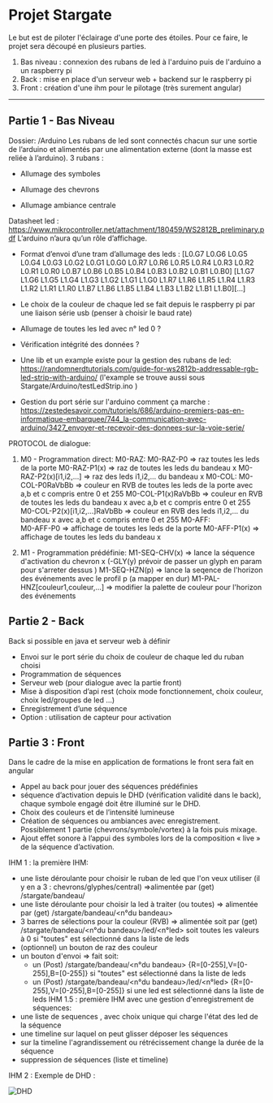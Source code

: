 **Projet Stargate**
=

Le but est de piloter l'éclairage d'une porte des étoiles.
Pour ce faire, le projet sera découpé en plusieurs parties.

1. Bas niveau : connexion des rubans de led à l'arduino puis de l'arduino a un raspberry pi
2. Back : mise en place d'un serveur web + backend sur le raspberry pi
3. Front : création d'une ihm pour le pilotage (très surement angular)

-----------

Partie 1 - Bas Niveau
--
Dossier: /Arduino
Les rubans de led sont connectés chacun sur une sortie de l’arduino et alimentés par une alimentation externe (dont la masse est reliée à l’arduino). 
3 rubans :

- Allumage des symboles

- Allumage des chevrons

- Allumage ambiance centrale

Datasheet led : https://www.mikrocontroller.net/attachment/180459/WS2812B_preliminary.pdf
L’arduino n’aura qu’un rôle d’affichage.

- Format d’envoi d’une tram d’allumage des leds : [L0.G7 L0.G6 L0.G5 L0.G4 L0.G3 L0.G2 L0.G1 L0.G0 L0.R7 L0.R6 L0.R5 L0.R4 L0.R3 L0.R2 L0.R1 L0.R0 L0.B7 L0.B6 L0.B5 L0.B4 L0.B3 L0.B2 L0.B1 L0.B0] [L1.G7 L1.G6 L1.G5 L1.G4 L1.G3 L1.G2 L1.G1 L1.G0 L1.R7 L1.R6 L1.R5 L1.R4 L1.R3 L1.R2 L1.R1 L1.R0 L1.B7 L1.B6 L1.B5 L1.B4 L1.B3 L1.B2 L1.B1 L1.B0][…] 
- Le choix de la couleur de chaque led se fait depuis le raspberry pi par une liaison série usb (penser à choisir le baud rate)
- Allumage de toutes les led avec n° led 0 ?
- Vérification intégrité des données ? 

- Une lib et un example existe pour la gestion des rubans de led: https://randomnerdtutorials.com/guide-for-ws2812b-addressable-rgb-led-strip-with-arduino/  (l'example se trouve aussi sous  Stargate/Arduino/testLedStrip.ino ) 

- Gestion du port série sur l'arduino comment ça marche : https://zestedesavoir.com/tutoriels/686/arduino-premiers-pas-en-informatique-embarquee/744_la-communication-avec-arduino/3427_envoyer-et-recevoir-des-donnees-sur-la-voie-serie/

PROTOCOL de dialogue:

1) M0 - Programmation direct:
    M0-RAZ:
      M0-RAZ-P0               => raz toutes les leds de la porte
      M0-RAZ-P1(x)            => raz de toutes les leds du bandeau x
      M0-RAZ-P2(x)[i1,i2,...] => raz des leds i1,i2,... du bandeau x
    M0-COL:
      M0-COL-P0RaVbBb                => couleur en RVB de toutes les leds de la porte avec a,b et c compris entre 0 et 255
      M0-COL-P1(x)RaVbBb             => couleur en RVB de toutes les leds du bandeau x avec a,b et c compris entre 0 et 255
      M0-COL-P2(x)[i1,i2,...]RaVbBb  => couleur en RVB des leds i1,i2,... du bandeau x avec a,b et c compris entre 0 et 255
    M0-AFF:   
      M0-AFF-P0     => affichage de toutes les leds de la porte
      M0-AFF-P1(x)  => affichage de toutes les leds du bandeau x

2) M1 - Programmation prédéfinie:
    M1-SEQ-CHV(x)                     => lance la séquence d'activation du chevron x 
              (-GLY(y) prévoir de passer un glyph en param pour s'arreter dessus )
    M1-SEQ-HZN(p)                     => lance la seqence de l'horizon des événements avec le profil p (a mapper en dur)
    M1-PAL-HNZ[couleur1,couleur,...]  => modifier la palette de couleur pour l'horizon des événements
    
Partie 2 - Back 
--
Back si possible en java et serveur web à définir

- Envoi sur le port série du choix de couleur de chaque led du ruban choisi
- Programmation de séquences 
- Serveur web (pour dialogue avec la partie front)
- Mise à disposition d’api rest (choix mode fonctionnement, choix couleur, choix led/groupes de led …)
- Enregistrement d’une séquence
- Option : utilisation de capteur pour activation

Partie 3 : Front
-
Dans le cadre de la mise en application de formations le front sera fait en angular

- Appel au back pour jouer des séquences prédéfinies 
- séquence d’activation depuis le DHD (vérification validité dans le back), chaque symbole engagé doit être illuminé sur le DHD.
- Choix des couleurs et de l’intensité lumineuse 
- Création de séquences ou ambiances avec enregistrement. Possiblement 1 partie (chevrons/symbole/vortex) à la fois puis mixage.
- Ajout effet sonore à l’appui des symboles lors de la composition « live » de la séquence d’activation.

IHM 1 :
la première IHM:
  - une liste déroulante pour choisir le ruban de led que l'on veux utiliser (il y en a 3 : chevrons/glyphes/central) =>alimentée par (get) /stargate/bandeau/
  - une liste déroulante pour choisir la led à traiter (ou toutes) => alimentée par (get) /stargate/bandeau/<n°du bandeau>
  - 3 barres de sélections pour la couleur (RVB) => alimentée soit par (get) /stargate/bandeau/<n°du bandeau>/led/<n°led> soit toutes les valeurs à 0 si "toutes" est sélectionné dans la liste de leds
  - (optionnel) un bouton de raz des couleur
  - un bouton d'envoi => fait soit:
     * un (Post) /stargate/bandeau/<n°du bandeau> {R=[0-255],V=[0-255],B=[0-255]} si "toutes" est sélectionné dans la liste de leds
     * un (Post) /stargate/bandeau/<n°du bandeau>/led/<n°led> {R=[0-255],V=[0-255],B=[0-255]} si une led est sélectionné dans la liste de leds
IHM 1.5 :
première IHM avec une gestion d'enregistrement de séquences:
   - une liste de sequences , avec choix unique qui charge l'état des led de la séquence
   - une timeline sur laquel on peut glisser déposer les séquences
   - sur la timeline l'agrandissement ou rétrécissement change la durée de la séquence
   - suppression de séquences (liste et timeline) 

IHM 2 :
Exemple de DHD :

![DHD](https://i.imgur.com/kqxS8XB.png "DHD")
